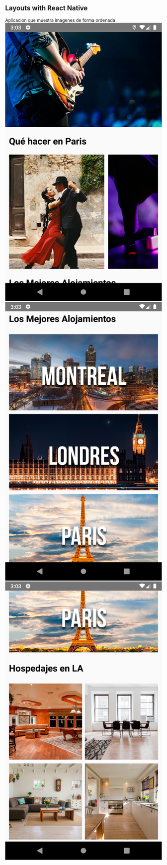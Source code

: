 ## Layouts with React Native

Aplicacion que muestra imagenes de forma ordenada
![](./screenshots/1.png)
![](./screenshots/2.png)
![](./screenshots/3.png)
